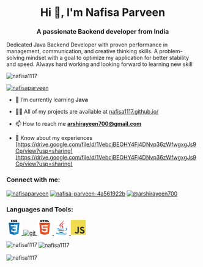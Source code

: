 <h1 align="center">Hi 👋, I'm Nafisa Parveen</h1>
<h3 align="center">A passionate Backend developer from India</h3>
Dedicated Java Backend Developer with proven performance in management, communication, and creative thinking skills. A problem-solving mindset with a goal to optimize my application for better stability and speed. Always hard working and looking forward to learning new skill



<p align="left"> <img src="https://komarev.com/ghpvc/?username=nafisa1117&label=Profile%20views&color=0e75b6&style=flat" alt="nafisa1117" /> </p>

<p align="left"> <a href="https://twitter.com/nafisaparveen" target="blank"><img src="https://img.shields.io/twitter/follow/nafisaparveen?logo=twitter&style=for-the-badge" alt="nafisaparveen" /></a> </p>

- 🌱 I’m currently learning **Java**

- 👨‍💻 All of my projects are available at [nafisa1117.github.io/](nafisa1117.github.io/)

- 📫 How to reach me **arshirayeen700@gmail.com**

- 📄 Know about my experiences [https://drive.google.com/file/d/1VebcjBEOHY4Fj4DNvp36zWfwgxgJs9Cp/view?usp=sharing](https://drive.google.com/file/d/1VebcjBEOHY4Fj4DNvp36zWfwgxgJs9Cp/view?usp=sharing)

<h3 align="left">Connect with me:</h3>
<p align="left">
<a href="https://twitter.com/nafisaparveen" target="blank"><img align="center" src="https://raw.githubusercontent.com/rahuldkjain/github-profile-readme-generator/master/src/images/icons/Social/twitter.svg" alt="nafisaparveen" height="30" width="40" /></a>
<a href="https://linkedin.com/in/nafisa-parveen-4a561922b" target="blank"><img align="center" src="https://raw.githubusercontent.com/rahuldkjain/github-profile-readme-generator/master/src/images/icons/Social/linked-in-alt.svg" alt="nafisa-parveen-4a561922b" height="30" width="40" /></a>
<a href="https://www.hackerrank.com/@arshirayeen700" target="blank"><img align="center" src="https://raw.githubusercontent.com/rahuldkjain/github-profile-readme-generator/master/src/images/icons/Social/hackerrank.svg" alt="@arshirayeen700" height="30" width="40" /></a>
</p>



<h3 align="left">Languages and Tools:</h3>
<p align="left"> <a href="https://www.w3schools.com/css/" target="_blank" rel="noreferrer"> <img src="https://raw.githubusercontent.com/devicons/devicon/master/icons/css3/css3-original-wordmark.svg" alt="css3" width="40" height="40"/> </a> <a href="https://git-scm.com/" target="_blank" rel="noreferrer"> <img src="https://www.vectorlogo.zone/logos/git-scm/git-scm-icon.svg" alt="git" width="40" height="40"/> </a> <a href="https://www.w3.org/html/" target="_blank" rel="noreferrer"> <img src="https://raw.githubusercontent.com/devicons/devicon/master/icons/html5/html5-original-wordmark.svg" alt="html5" width="40" height="40"/> </a> <a href="https://www.java.com" target="_blank" rel="noreferrer"> <img src="https://raw.githubusercontent.com/devicons/devicon/master/icons/java/java-original.svg" alt="java" width="40" height="40"/> </a> <a href="https://developer.mozilla.org/en-US/docs/Web/JavaScript" target="_blank" rel="noreferrer"> <img src="https://raw.githubusercontent.com/devicons/devicon/master/icons/javascript/javascript-original.svg" alt="javascript" width="40" height="40"/> </a> </p>

<p><img align="left" src="https://github-readme-stats.vercel.app/api/top-langs?username=nafisa1117&show_icons=true&locale=en&layout=compact" alt="nafisa1117" /></p>

<p>&nbsp;<img align="center" src="https://github-readme-stats.vercel.app/api?username=nafisa1117&show_icons=true&locale=en" alt="nafisa1117" /></p>

<p><img align="center" src="https://github-readme-streak-stats.herokuapp.com/?user=nafisa1117&" alt="nafisa1117" /></p>












